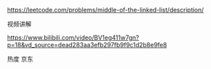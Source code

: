 https://leetcode.com/problems/middle-of-the-linked-list/description/

视频讲解

https://www.bilibili.com/video/BV1eg411w7gn?p=18&vd_source=dead283aa3efb297fb9f9c1d2b8e9fe8

热度
京东
